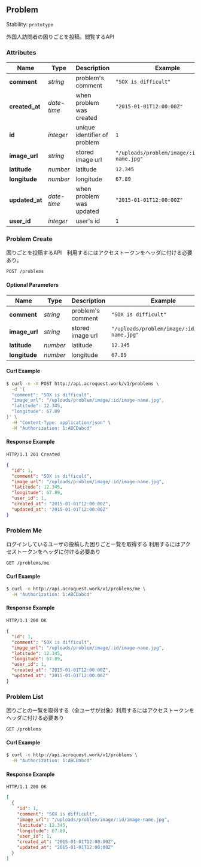 
## <a name="resource-problem">Problem</a>

Stability: `prototype`

外国人訪問者の困りごとを投稿，閲覧するAPI

### Attributes

| Name | Type | Description | Example |
| ------- | ------- | ------- | ------- |
| **comment** | *string* | problem's comment | `"SOX is difficult"` |
| **created_at** | *date-time* | when problem was created | `"2015-01-01T12:00:00Z"` |
| **id** | *integer* | unique identifier of problem | `1` |
| **image_url** | *string* | stored image url | `"/uploads/problem/image/:id/image-name.jpg"` |
| **latitude** | *number* | latitude | `12.345` |
| **longitude** | *number* | longitude | `67.89` |
| **updated_at** | *date-time* | when problem was updated | `"2015-01-01T12:00:00Z"` |
| **user_id** | *integer* | user's id | `1` |

### <a name="link-POST-problem-/problems">Problem Create</a>

困りごとを投稿するAPI　利用するにはアクセストークンをヘッダに付ける必要あり。

```
POST /problems
```

#### Optional Parameters

| Name | Type | Description | Example |
| ------- | ------- | ------- | ------- |
| **comment** | *string* | problem's comment | `"SOX is difficult"` |
| **image_url** | *string* | stored image url | `"/uploads/problem/image/:id/image-name.jpg"` |
| **latitude** | *number* | latitude | `12.345` |
| **longitude** | *number* | longitude | `67.89` |


#### Curl Example

```bash
$ curl -n -X POST http://api.acroquest.work/v1/problems \
  -d '{
  "comment": "SOX is difficult",
  "image_url": "/uploads/problem/image/:id/image-name.jpg",
  "latitude": 12.345,
  "longitude": 67.89
}' \
  -H "Content-Type: application/json" \
  -H "Authorization: 1:ABCDabcd"
```


#### Response Example

```
HTTP/1.1 201 Created
```

```json
{
  "id": 1,
  "comment": "SOX is difficult",
  "image_url": "/uploads/problem/image/:id/image-name.jpg",
  "latitude": 12.345,
  "longitude": 67.89,
  "user_id": 1,
  "created_at": "2015-01-01T12:00:00Z",
  "updated_at": "2015-01-01T12:00:00Z"
}
```

### <a name="link-GET-problem-/problems/me">Problem Me</a>

ログインしているユーザの投稿した困りごと一覧を取得する 利用するにはアクセストークンをヘッダに付ける必要あり

```
GET /problems/me
```


#### Curl Example

```bash
$ curl -n http://api.acroquest.work/v1/problems/me \
  -H "Authorization: 1:ABCDabcd"
```


#### Response Example

```
HTTP/1.1 200 OK
```

```json
{
  "id": 1,
  "comment": "SOX is difficult",
  "image_url": "/uploads/problem/image/:id/image-name.jpg",
  "latitude": 12.345,
  "longitude": 67.89,
  "user_id": 1,
  "created_at": "2015-01-01T12:00:00Z",
  "updated_at": "2015-01-01T12:00:00Z"
}
```

### <a name="link-GET-problem-/problems">Problem List</a>

困りごとの一覧を取得する（全ユーザが対象）利用するにはアクセストークンをヘッダに付ける必要あり

```
GET /problems
```


#### Curl Example

```bash
$ curl -n http://api.acroquest.work/v1/problems \
  -H "Authorization: 1:ABCDabcd"
```


#### Response Example

```
HTTP/1.1 200 OK
```

```json
[
  {
    "id": 1,
    "comment": "SOX is difficult",
    "image_url": "/uploads/problem/image/:id/image-name.jpg",
    "latitude": 12.345,
    "longitude": 67.89,
    "user_id": 1,
    "created_at": "2015-01-01T12:00:00Z",
    "updated_at": "2015-01-01T12:00:00Z"
  }
]
```


